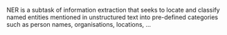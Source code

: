 NER is a subtask of information extraction that seeks to locate and classify named entities mentioned in unstructured text into pre-defined categories such as person names, organisations, locations, ... 